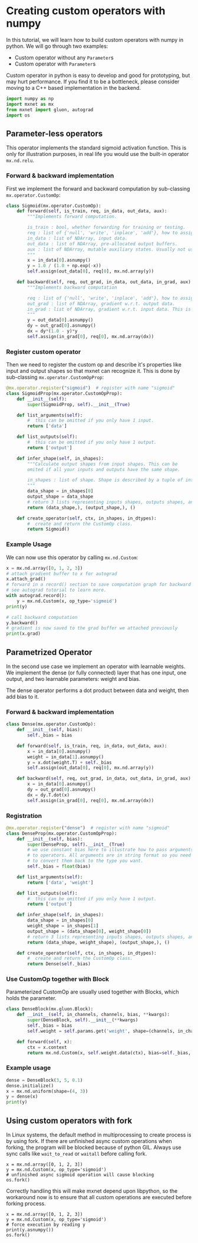 <!--- Licensed to the Apache Software Foundation (ASF) under one -->
<!--- or more contributor license agreements.  See the NOTICE file -->
<!--- distributed with this work for additional information -->
<!--- regarding copyright ownership.  The ASF licenses this file -->
<!--- to you under the Apache License, Version 2.0 (the -->
<!--- "License"); you may not use this file except in compliance -->
<!--- with the License.  You may obtain a copy of the License at -->

<!---   http://www.apache.org/licenses/LICENSE-2.0 -->

<!--- Unless required by applicable law or agreed to in writing, -->
<!--- software distributed under the License is distributed on an -->
<!--- "AS IS" BASIS, WITHOUT WARRANTIES OR CONDITIONS OF ANY -->
<!--- KIND, either express or implied.  See the License for the -->
<!--- specific language governing permissions and limitations -->
<!--- under the License. -->


# Creating custom operators with numpy

In this tutorial, we will learn how to build custom operators with numpy in python. We will go through two examples:
- Custom operator without any `Parameter`s
- Custom operator with `Parameter`s

Custom operator in python is easy to develop and good for prototyping, but may hurt performance. If you find it to be a bottleneck, please consider moving to a C++ based implementation in the backend.



```python
import numpy as np
import mxnet as mx
from mxnet import gluon, autograd
import os
```

## Parameter-less operators

This operator implements the standard sigmoid activation function. This is only for illustration purposes, in real life you would use the built-in operator `mx.nd.relu`.

### Forward & backward implementation

First we implement the forward and backward computation by sub-classing `mx.operator.CustomOp`:


```python
class Sigmoid(mx.operator.CustomOp):
    def forward(self, is_train, req, in_data, out_data, aux):
        """Implements forward computation.

        is_train : bool, whether forwarding for training or testing.
        req : list of {'null', 'write', 'inplace', 'add'}, how to assign to out_data. 'null' means skip assignment, etc.
        in_data : list of NDArray, input data.
        out_data : list of NDArray, pre-allocated output buffers.
        aux : list of NDArray, mutable auxiliary states. Usually not used.
        """
        x = in_data[0].asnumpy()
        y = 1.0 / (1.0 + np.exp(-x))
        self.assign(out_data[0], req[0], mx.nd.array(y))

    def backward(self, req, out_grad, in_data, out_data, in_grad, aux):
        """Implements backward computation

        req : list of {'null', 'write', 'inplace', 'add'}, how to assign to in_grad
        out_grad : list of NDArray, gradient w.r.t. output data.
        in_grad : list of NDArray, gradient w.r.t. input data. This is the output buffer.
        """
        y = out_data[0].asnumpy()
        dy = out_grad[0].asnumpy()
        dx = dy*(1.0 - y)*y
        self.assign(in_grad[0], req[0], mx.nd.array(dx))
```

### Register custom operator

Then we need to register the custom op and describe it's properties like input and output shapes so that mxnet can recognize it. This is done by sub-classing `mx.operator.CustomOpProp`:


```python
@mx.operator.register("sigmoid")  # register with name "sigmoid"
class SigmoidProp(mx.operator.CustomOpProp):
    def __init__(self):
        super(SigmoidProp, self).__init__(True)

    def list_arguments(self):
        #  this can be omitted if you only have 1 input.
        return ['data']

    def list_outputs(self):
        #  this can be omitted if you only have 1 output.
        return ['output']

    def infer_shape(self, in_shapes):
        """Calculate output shapes from input shapes. This can be
        omited if all your inputs and outputs have the same shape.

        in_shapes : list of shape. Shape is described by a tuple of int.
        """
        data_shape = in_shapes[0]
        output_shape = data_shape
        # return 3 lists representing inputs shapes, outputs shapes, and aux data shapes.
        return (data_shape,), (output_shape,), ()

    def create_operator(self, ctx, in_shapes, in_dtypes):
        #  create and return the CustomOp class.
        return Sigmoid()
```

### Example Usage

We can now use this operator by calling `mx.nd.Custom`:


```python
x = mx.nd.array([0, 1, 2, 3])
# attach gradient buffer to x for autograd
x.attach_grad()
# forward in a record() section to save computation graph for backward
# see autograd tutorial to learn more.
with autograd.record():
    y = mx.nd.Custom(x, op_type='sigmoid')
print(y)
```

```python
# call backward computation
y.backward()
# gradient is now saved to the grad buffer we attached previously
print(x.grad)
```

## Parametrized Operator

In the second use case we implement an operator with learnable weights. We implement the dense (or fully connected) layer that has one input, one output, and two learnable parameters: weight and bias.

The dense operator performs a dot product between data and weight, then add bias to it.

### Forward & backward implementation


```python
class Dense(mx.operator.CustomOp):
    def __init__(self, bias):
        self._bias = bias

    def forward(self, is_train, req, in_data, out_data, aux):
        x = in_data[0].asnumpy()
        weight = in_data[1].asnumpy()
        y = x.dot(weight.T) + self._bias
        self.assign(out_data[0], req[0], mx.nd.array(y))

    def backward(self, req, out_grad, in_data, out_data, in_grad, aux):
        x = in_data[0].asnumpy()
        dy = out_grad[0].asnumpy()
        dx = dy.T.dot(x)
        self.assign(in_grad[0], req[0], mx.nd.array(dx))
```

### Registration


```python
@mx.operator.register("dense")  # register with name "sigmoid"
class DenseProp(mx.operator.CustomOpProp):
    def __init__(self, bias):
        super(DenseProp, self).__init__(True)
        # we use constant bias here to illustrate how to pass arguments
        # to operators. All arguments are in string format so you need
        # to convert them back to the type you want.
        self._bias = float(bias)

    def list_arguments(self):
        return ['data', 'weight']

    def list_outputs(self):
        #  this can be omitted if you only have 1 output.
        return ['output']

    def infer_shape(self, in_shapes):
        data_shape = in_shapes[0]
        weight_shape = in_shapes[1]
        output_shape = (data_shape[0], weight_shape[0])
        # return 3 lists representing inputs shapes, outputs shapes, and aux data shapes.
        return (data_shape, weight_shape), (output_shape,), ()

    def create_operator(self, ctx, in_shapes, in_dtypes):
        #  create and return the CustomOp class.
        return Dense(self._bias)
```

### Use CustomOp together with Block

Parameterized CustomOp are usually used together with Blocks, which holds the parameter.


```python
class DenseBlock(mx.gluon.Block):
    def __init__(self, in_channels, channels, bias, **kwargs):
        super(DenseBlock, self).__init__(**kwargs)
        self._bias = bias
        self.weight = self.params.get('weight', shape=(channels, in_channels))

    def forward(self, x):
        ctx = x.context
        return mx.nd.Custom(x, self.weight.data(ctx), bias=self._bias, op_type='dense')
```

### Example usage


```python
dense = DenseBlock(3, 5, 0.1)
dense.initialize()
x = mx.nd.uniform(shape=(4, 3))
y = dense(x)
print(y)
```

## Using custom operators with fork
In Linux systems, the default method in multiprocessing to create process is by using fork. If there are unfinished async custom operations when forking, the program will be blocked because of python GIL. Always use sync calls like `wait_to_read` or `waitall` before calling fork.

```
x = mx.nd.array([0, 1, 2, 3])
y = mx.nd.Custom(x, op_type='sigmoid')
# unfinished async sigmoid operation will cause blocking
os.fork()
```

Correctly handling this will make mxnet depend upon libpython, so the workaround now is to ensure that all custom operations are executed before forking process.

```
x = mx.nd.array([0, 1, 2, 3])
y = mx.nd.Custom(x, op_type='sigmoid')
# force execution by reading y
print(y.asnumpy())
os.fork()
```

<!-- INSERT SOURCE DOWNLOAD BUTTONS -->
